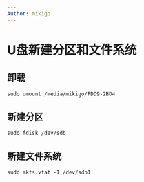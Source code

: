 ```yaml
---
Author: mikigo
---
```


# U盘新建分区和文件系统

## 卸载

```shell
sudo umount /media/mikigo/FDD9-2BD4
```

## 新建分区
```shell
sudo fdisk /dev/sdb
```

## 新建文件系统
```shell
sudo mkfs.vfat -I /dev/sdb1
```

